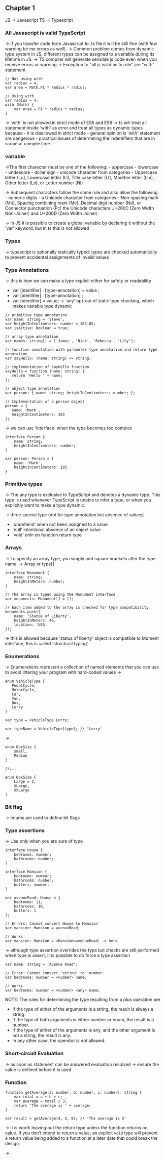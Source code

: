 ## Chapter 1
JS -> Javascript
TS -> Typescript

### All Javascript is valid TypeScript
-> If you transfer code form Javascript to .ts file it will be still fine (with few warning be me errors as well).
-> Common problem comes from dynamic type system in JS, different types can be assigned to a variable during its lifetime in JS.
-> TS compiler will generate sensible js code even when you receive errors or warning
-> Exception to "all js valid as ts rule" are "with" statement

```
// Not using with
var radius = 4;
var area = Math.PI * radius * radius;

// Using with
var radius = 4;
with (Math) {
    var area = PI * radius * radius;
}
```

-> 'with' is not allowed in strict mode of ES5 and ES6
-> ts will treat all statement inside 'with' as error and treat all types as dynamic types
because
	- it is disallowed in strict mode
	- general opinion is 'with' statement are dangerous
	- practical issues of determining the indentifiers that are in scope at compile time


### variable
->The first charecter must be one of the following:
	- uppercase
	- lowercase
	- undescore
	- dollar sign
	- unicode character from categories - Uppercase letter (Lu), Lowercase letter (Ll), Title case letter (Lt), Modifier letter (Lm), Other letter (Lo), or Letter number (Nl)

-> Subsequent characters follow the same rule and also allow the following:
	- numeric digits
	- a Unicode character from categories—Non-spacing mark (Mn), Spacing combining mark (Mc), Decimal digit number (Nd), or Connector punctuation (Pc)
	the Unicode characters U+200C (Zero Width Non-Joiner) and U+200D (Zero Width Joiner)

-> In JS it is possible to create a global variable by declaring it without the 'var' keyword, but in ts this is not allowed

### Types
-> typescript is optionally statically typed: types are checked automatically to prevent accidental assignments of invalid values

### Type Annotations
-> this is how we can make a type explicit either for safety or readability
 - var [identifier] : [type-annotation] = value ;
 - var [identifier] : [type-annotation]	;
 - var [identifier] = value;
 -> 'any' opt-out of static type checking, which makes variable type dynamic

 ```
 // primitive type annotation
var name: string = 'Steve';
var heightInCentimeters: number = 182.88;
var isActive: boolean = true;

// array type annotation
var names: string[] = ['James', 'Nick', 'Rebecca', 'Lily'];

// function annotation with parameter type annotation and return type annotation
var sayHello: (name: string) => string;

// implementation of sayHello function
sayHello = function (name: string) {
    return 'Hello ' + name;
};

// object type annotation
var person: { name: string; heightInCentimeters: number; };

// Implementation of a person object
person = {
    name: 'Mark',
    heightInCentimeters: 183
};
```

-> we can use 'interface' when the type becomes too complex
```
interface Person {
    name: string;
    heightInCentimeters: number;
}

var person: Person = {
    name: 'Mark',
    heightInCentimeters: 183
}
```

### Primitive types
-> The any type is exclusive to TypeScript and denotes a dynamic type. This type is used whenever TypeScript is unable to infer a type, or when you explicitly want to make a type dynamic.

-> three  special type (not for type annotation but absence of values)
- 'undefiend'  when not been assigned to a value
- 'null' intentional absence of an object value
- 'void' onln on function return type

### Arrays
-> To specify an array type, you simply add square brackets after the type name.
-> Array<type> or type[]

```
interface Monument {
    name: string;
    heightInMeters: number;
}

// The array is typed using the Monument interface
var monuments: Monument[] = [];

// Each item added to the array is checked for type compatibility
monuments.push({
    name: 'Statue of Liberty',
    heightInMeters: 46,
    location: 'USA'
});
```
-> this is allowed because 'status of liberty' object is compatible to Moment interface, this is called 'structural typing'

### Enumerations
-> Enumerations represent a collection of named elements that you can use to avoid littering your program with hard-coded values
->
 ```
enum VehicleType {
    PedalCycle,
    MotorCycle,
    Car,
    Van,
    Bus,
    Lorry
}

var type = VehicleType.Lorry;

var typeName = VehicleType[type]; // 'Lorry'
```

->
```
enum BoxSize {
    Small,
    Medium
}

//...

enum BoxSize {
    Large = 2,
    XLarge,
    XXLarge
}
```

### Bit flag
-> enums are used to define bit flags

### Type assertions
-> Use only when you are sure of type
```
interface House {
    bedrooms: number;
    bathrooms: number;
}

interface Mansion {
    bedrooms: number;
    bathrooms: number;
    butlers: number;
}

var avenueRoad: House = {
    bedrooms: 11,
    bathrooms: 10,
    butlers: 1
};

// Errors: Cannot convert House to Mansion
var mansion: Mansion = avenueRoad;

// Works
var mansion: Mansion = <Mansion>avenueRoad; -> here
```

-> although type assertion overrides the type but checks are still performed when type is assert, it is possible to do force a type assertion

```
var name: string = 'Avenue Road';

// Error: Cannot convert 'string' to 'number'
var bedrooms: number = <number> name;

// Works
var bedrooms: number = <number> <any> name;
```

NOTE:
The rules for determining the type resulting from a plus operation are

- If the type of either of the arguments is a string, the result is always a string.
- If the type of both arguments is either number or enum, the result is a number.
- If the type of either of the arguments is any, and the other argument is not a string, the result is any.
- In any other case, the operator is not allowed.

### Short-circuit Evaluation
-> as soon as statement can be answered evaluation resolved
-> ensure the value is defined before it is used


### Function
```
function getAverage(a: number, b: number, c: number): string {
    var total = a + b + c;
    var average = total / 3;
    return 'The average is ' + average;
}

var result = getAverage(4, 3, 8); // 'The average is 5'
```
-> it is worth leaving out the return type unless the function returns no value. If you don’t intend to return a value, an explicit `void` type will prevent a return value being added to a function at a later date that could break the design

->

